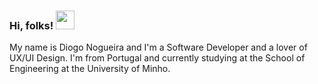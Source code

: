### Hi, folks! <img src="https://raw.githubusercontent.com/MartinHeinz/MartinHeinz/master/wave.gif" width="30px">

My name is Diogo Nogueira and I'm a Software Developer and a lover of UX/UI Design. I'm from Portugal and currently studying at the School of Engineering at the University of Minho.
